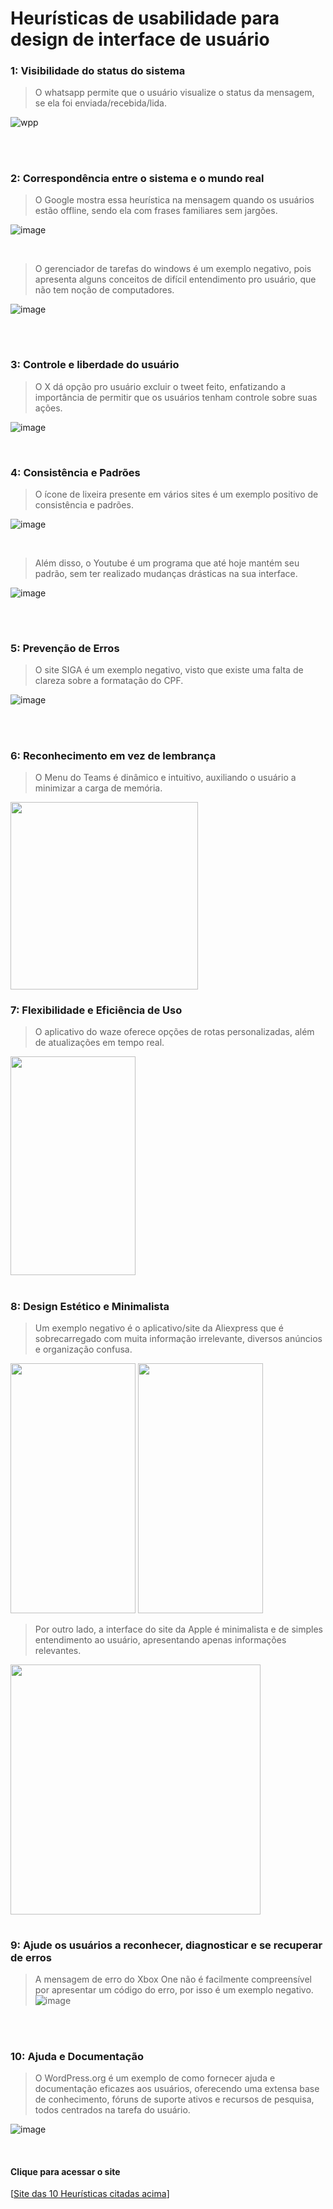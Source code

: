 <h1>Heurísticas de usabilidade para design de interface de usuário</h1>

### 1: Visibilidade do status do sistema
> O whatsapp permite que o usuário visualize o status da mensagem, se ela foi enviada/recebida/lida.

![wpp](https://github.com/sofialessaa/bertoti/assets/126245999/741442b5-3360-4075-a948-605569bc69ea)

<br>

#

### 2: Correspondência entre o sistema e o mundo real
> O Google mostra essa heurística na mensagem quando os usuários estão offline, sendo ela com frases familiares sem jargões.

![image](https://github.com/sofialessaa/bertoti/assets/126245999/cd568f5a-c243-46c2-a89f-fda6acbb8832)

<br>

> O gerenciador de tarefas do windows é um exemplo negativo, pois apresenta alguns conceitos de difícil entendimento pro usuário, que não tem noção de computadores.

![image](https://github.com/sofialessaa/bertoti/assets/126245999/d16e2620-c75e-40a4-a496-0915f52db8da)

<br>

#

### 3: Controle e liberdade do usuário
> O X dá opção pro usuário excluir o tweet feito, enfatizando a importância de permitir que os usuários tenham controle sobre suas ações.

![image](https://github.com/sofialessaa/bertoti/assets/126245999/56146a31-1aeb-4f8c-a450-645af0f27406)

<br>

### 4: Consistência e Padrões
> O ícone de lixeira presente em vários sites é um exemplo positivo de consistência e padrões.

![image](https://github.com/sofialessaa/bertoti/assets/126245999/43e2e6de-32ef-48f6-b4c7-644041fdfac6)

<br>

> Além disso, o Youtube é um programa que até hoje mantém seu padrão, sem ter realizado mudanças drásticas na sua interface.

![image](https://github.com/sofialessaa/bertoti/assets/126245999/53b04d9e-8369-467f-bf60-6fd98b5cce28)



<br>

#

### 5: Prevenção de Erros
> O site SIGA é um exemplo negativo, visto que existe uma falta de clareza sobre a formatação do CPF.

![image](https://github.com/sofialessaa/bertoti/assets/126245999/b41066f9-055d-412f-be2c-081e28b862d9) 

<br>

#

### 6: Reconhecimento em vez de lembrança
> O Menu do Teams é dinâmico e intuitivo, auxiliando o usuário a minimizar a carga de memória.
<img class="menuTeams" src= "https://github.com/sofialessaa/bertoti/assets/126245999/fa0faf67-6810-4e3a-b149-21e5245fc6f6" height="300"/>

<br>

### 7: Flexibilidade e Eficiência de Uso
> O aplicativo do waze oferece opções de rotas personalizadas, além de atualizações em tempo real.
<img class="Waze" src= "https://github.com/sofialessaa/bertoti/assets/126245999/8e569695-cecc-4084-9cb8-e41216dc9347" width="200" height="350"/>

<br>

#

### 8: Design Estético e Minimalista
>Um exemplo negativo é o aplicativo/site da Aliexpress que é sobrecarregado com muita informação irrelevante, diversos anúncios e organização confusa.
<img class="homeAliexpress" src= "https://github.com/sofialessaa/bertoti/assets/126245999/b8440ed6-1033-419d-919a-b2ca92426308" width="200" height="400"/>
<img class="produtoAliexpress" src= "https://github.com/sofialessaa/bertoti/assets/126245999/e9886e56-db7f-4241-a161-eb37c14d5648" width="200" height="400"/>

<br>

> Por outro lado, a interface do site da Apple é minimalista e de simples entendimento ao usuário, apresentando apenas informações relevantes.
<img class="siteApple" src= "https://github.com/sofialessaa/bertoti/assets/126245999/3054d54f-0267-42c9-8c12-bba7d6ad0d6b" height="400"/>

<br>

#

### 9: Ajude os usuários a reconhecer, diagnosticar e se recuperar de erros
> A mensagem de erro do Xbox One não é facilmente compreensível por apresentar um código do erro, por isso é um exemplo negativo.
![image](https://github.com/sofialessaa/bertoti/assets/126245999/a98f450e-4099-432a-a8c3-635870e8c6f5)


<br>

#

### 10: Ajuda e Documentação
> O WordPress.org é um exemplo de como fornecer ajuda e documentação eficazes aos usuários, oferecendo uma extensa base de conhecimento, fóruns de suporte ativos e recursos de pesquisa, todos centrados na tarefa do usuário.

![image](https://github.com/sofialessaa/bertoti/assets/126245999/d1c17705-50c5-4b25-9093-fe514a3bf538)

<br>

#### Clique para acessar o site
[[Site das 10 Heurísticas citadas acima](https://www.nngroup.com/articles/ten-usability-heuristics/)]
